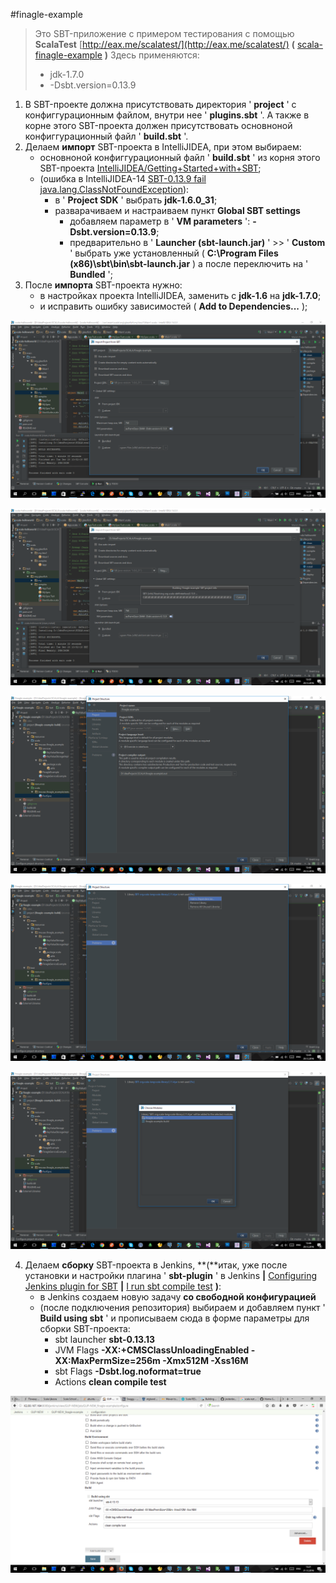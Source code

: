 #finagle-example

> Это SBT-приложение с примером тестирования с помощью **ScalaTest** [http://eax.me/scalatest/](http://eax.me/scalatest/)  **(** [scala-finagle-example](https://github.com/afiskon/scala-finagle-example) **)**
> Здесь применяются:
>
> * jdk-1.7.0
> * -Dsbt.version=0.13.9


1. В SBT-проекте должна присутствовать директория  ' **project** '  с конфиггурационным файлом, внутри нее  ' **plugins.sbt** '.
   А также в корне этого SBT-проекта должен присутствовать основноной конфиггурационный файл  ' **build.sbt** '.
2. Делаем **импорт** SBT-проекта в IntelliJIDEA, при этом выбираем:
   - основноной конфиггурационный файл  ' **build.sbt** ' из корня этого SBT-проекта [IntelliJIDEA/Getting+Started+with+SBT](https://confluence.jetbrains.com/display/IntelliJIDEA/Getting+Started+with+SBT);
   - (ошибка в IntelliJIDEA-14 [SBT-0.13.9 fail java.lang.ClassNotFoundException](https://intellij-support.jetbrains.com/hc/en-us/community/posts/206633295-SBT-0-13-9-fail-java-lang-ClassNotFoundException-org-jetbrains-sbt-ReadProject-)):
     - в  ' **Project SDK** '  выбрать **jdk-1.6.0_31**;
     - разварачиваем и настраиваем пункт **Global SBT settings**
        - добавляем параметр в  ' **VM parameters** ': **-Dsbt.version=0.13.9**;
        - предварительно в  ' **Launcher (sbt-launch.jar)** '  >>  ' **Custom** '  выбрать уже установленный ( **C:\Program Files (x86)\sbt\bin\sbt-launch.jar** ) а после переключить на  ' **Bundled** ';
3. После **импорта** SBT-проекта нужно:
   - в настройках проекта IntelliJIDEA, заменить с **jdk-1.6** на **jdk-1.7.0**;
   - и исправить ошибку зависимостей ( **Add to Dependencies...** );


![1.1](1.1.png)

![1.2](1.2.png)

![2](2.png)

![3.1](3.1.png)

![3.2](3.2.png)

4. Делаем **сборку** SBT-проекта в Jenkins, **(**итак, уже после установки и настройки плагина  ' **sbt-plugin** '  в Jenkins **|** [Configuring Jenkins plugin for SBT](http://www.cakesolutions.net/teamblogs/2012/01/05/configuring-jenkins-plugin-for-sbt) **|** [I run sbt compile test](http://stackoverflow.com/questions/30103523/is-it-possible-to-do-incremental-testing-with-sbt-and-jenkins) **)**:
   - в Jenkins создаем новую задачу **со свободной конфигурацией**
   - (после подключения репозитория) выбираем и добавляем пункт  ' **Build using sbt** ' и прописываем сюда в форме параметры для сборки SBT-проекта:
     - sbt launcher	**sbt-0.13.13**
     - JVM Flags **-XX:+CMSClassUnloadingEnabled -XX:MaxPermSize=256m -Xmx512M -Xss16M**
     - sbt Flags **-Dsbt.log.noformat=true**
     - Actions **clean compile test**

![4](4.png)
